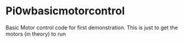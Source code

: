# Pi0wbasicmotorcontrol
Basic Motor control code for first demonstration. This is just to get the motors (in theory) to run
